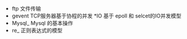 * ftp
    文件传输
* gevent
    TCP服务器基于协程的并发
*IO
    基于 epoll 和 selcet的IO并发模型
* Mysql_
    Mysql 的基本操作
* re_
    正则表达式的模型         

